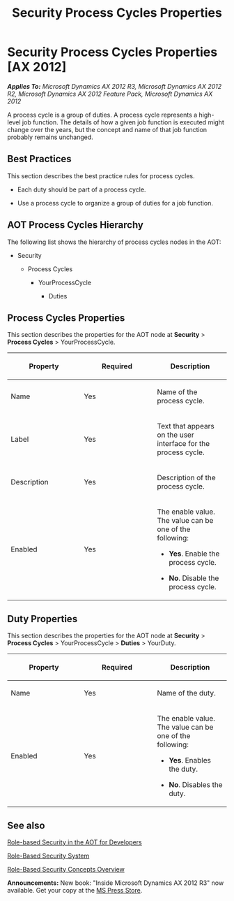 ﻿---
title: Security Process Cycles Properties
TOCTitle: Security Process Cycles Properties
ms:assetid: ea42c53f-ba46-4082-a150-8590f31ee420
ms:mtpsurl: https://msdn.microsoft.com/en-us/library/Gg731865(v=AX.60)
ms:contentKeyID: 35132755
ms.date: 05/18/2015
mtps_version: v=AX.60
---

# Security Process Cycles Properties [AX 2012]


_**Applies To:** Microsoft Dynamics AX 2012 R3, Microsoft Dynamics AX 2012 R2, Microsoft Dynamics AX 2012 Feature Pack, Microsoft Dynamics AX 2012_

A process cycle is a group of duties. A process cycle represents a high-level job function. The details of how a given job function is executed might change over the years, but the concept and name of that job function probably remains unchanged.

## Best Practices

This section describes the best practice rules for process cycles.

  - Each duty should be part of a process cycle.

  - Use a process cycle to organize a group of duties for a job function.

## AOT Process Cycles Hierarchy

The following list shows the hierarchy of process cycles nodes in the AOT:

  - Security
    
      - Process Cycles
        
          - YourProcessCycle
            
              - Duties

## Process Cycles Properties

This section describes the properties for the AOT node at **Security** \> **Process Cycles** \> YourProcessCycle.

<table>
<colgroup>
<col style="width: 33%" />
<col style="width: 33%" />
<col style="width: 33%" />
</colgroup>
<thead>
<tr class="header">
<th><p>Property</p></th>
<th><p>Required</p></th>
<th><p>Description</p></th>
</tr>
</thead>
<tbody>
<tr class="odd">
<td><p>Name</p></td>
<td><p>Yes</p></td>
<td><p>Name of the process cycle.</p></td>
</tr>
<tr class="even">
<td><p>Label</p></td>
<td><p>Yes</p></td>
<td><p>Text that appears on the user interface for the process cycle.</p></td>
</tr>
<tr class="odd">
<td><p>Description</p></td>
<td><p>Yes</p></td>
<td><p>Description of the process cycle.</p></td>
</tr>
<tr class="even">
<td><p>Enabled</p></td>
<td><p>Yes</p></td>
<td><p>The enable value. The value can be one of the following:</p>
<ul>
<li><p><strong>Yes</strong>. Enable the process cycle.</p></li>
<li><p><strong>No</strong>. Disable the process cycle.</p></li>
</ul></td>
</tr>
</tbody>
</table>


## Duty Properties

This section describes the properties for the AOT node at **Security** \> **Process Cycles** \> YourProcessCycle \> **Duties** \> YourDuty.

<table>
<colgroup>
<col style="width: 33%" />
<col style="width: 33%" />
<col style="width: 33%" />
</colgroup>
<thead>
<tr class="header">
<th><p>Property</p></th>
<th><p>Required</p></th>
<th><p>Description</p></th>
</tr>
</thead>
<tbody>
<tr class="odd">
<td><p>Name</p></td>
<td><p>Yes</p></td>
<td><p>Name of the duty.</p></td>
</tr>
<tr class="even">
<td><p>Enabled</p></td>
<td><p>Yes</p></td>
<td><p>The enable value. The value can be one of the following:</p>
<ul>
<li><p><strong>Yes</strong>. Enables the duty.</p></li>
<li><p><strong>No</strong>. Disables the duty.</p></li>
</ul></td>
</tr>
</tbody>
</table>


## See also

[Role-based Security in the AOT for Developers](role-based-security-in-the-aot-for-developers.md)

[Role-Based Security System](role-based-security-system.md)

[Role-Based Security Concepts Overview](role-based-security-concepts-overview.md)

  
**Announcements:** New book: "Inside Microsoft Dynamics AX 2012 R3" now available. Get your copy at the [MS Press Store](https://www.microsoftpressstore.com/store/inside-microsoft-dynamics-ax-2012-r3-9780735685109).

